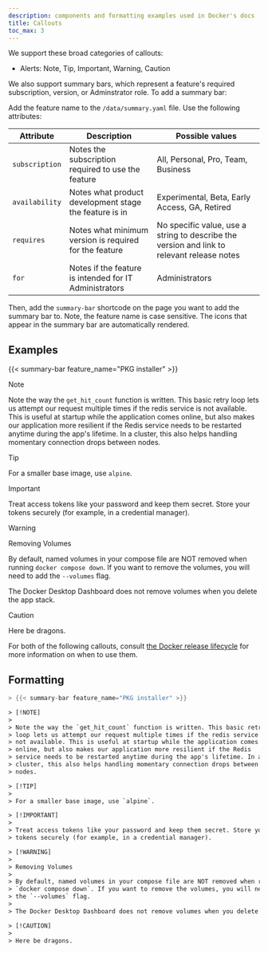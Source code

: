 ```yaml
---
description: components and formatting examples used in Docker's docs
title: Callouts
toc_max: 3
---
```


We support these broad categories of callouts:

- Alerts: Note, Tip, Important, Warning, Caution

We also support summary bars, which represent a feature's required subscription, version, or Adminstrator role.
To add a summary bar:

Add the feature name to the `/data/summary.yaml` file. Use the following attributes:

| Attribute      | Description                                            | Possible values                                         |
|----------------|--------------------------------------------------------|---------------------------------------------------------|
| `subscription` | Notes the subscription required to use the feature     | All, Personal, Pro, Team, Business                      |
| `availability` | Notes what product development stage the feature is in | Experimental, Beta, Early Access, GA, Retired           |
| `requires`     | Notes what minimum version is required for the feature | No specific value, use a string to describe the version and link to relevant release notes |
| `for`          | Notes if the feature is intended for IT Administrators | Administrators                                          |

Then, add the `summary-bar` shortcode on the page you want to add the summary bar to. Note, the feature name is case sensitive. The icons that appear in the summary bar are automatically rendered.

## Examples

{{< summary-bar feature_name="PKG installer" >}}

> [!NOTE]
>
> Note the way the `get_hit_count` function is written. This basic retry
> loop lets us attempt our request multiple times if the redis service is
> not available. This is useful at startup while the application comes
> online, but also makes our application more resilient if the Redis
> service needs to be restarted anytime during the app's lifetime. In a
> cluster, this also helps handling momentary connection drops between
> nodes.

> [!TIP]
>
> For a smaller base image, use `alpine`.

> [!IMPORTANT]
>
> Treat access tokens like your password and keep them secret. Store your
> tokens securely (for example, in a credential manager).

> [!WARNING]
>
> Removing Volumes
>
> By default, named volumes in your compose file are NOT removed when running
> `docker compose down`. If you want to remove the volumes, you will need to add
> the `--volumes` flag.
>
> The Docker Desktop Dashboard does not remove volumes when you delete the app stack.

> [!CAUTION]
>
> Here be dragons.

For both of the following callouts, consult [the Docker release lifecycle](/release-lifecycle) for more information on when to use them.

## Formatting

```go
> {{< summary-bar feature_name="PKG installer" >}}
```

```html
> [!NOTE]
>
> Note the way the `get_hit_count` function is written. This basic retry
> loop lets us attempt our request multiple times if the redis service is
> not available. This is useful at startup while the application comes
> online, but also makes our application more resilient if the Redis
> service needs to be restarted anytime during the app's lifetime. In a
> cluster, this also helps handling momentary connection drops between
> nodes.

> [!TIP]
>
> For a smaller base image, use `alpine`.

> [!IMPORTANT]
>
> Treat access tokens like your password and keep them secret. Store your
> tokens securely (for example, in a credential manager).

> [!WARNING]
>
> Removing Volumes
>
> By default, named volumes in your compose file are NOT removed when running
> `docker compose down`. If you want to remove the volumes, you will need to add
> the `--volumes` flag.
>
> The Docker Desktop Dashboard does not remove volumes when you delete the app stack.

> [!CAUTION]
>
> Here be dragons.
```